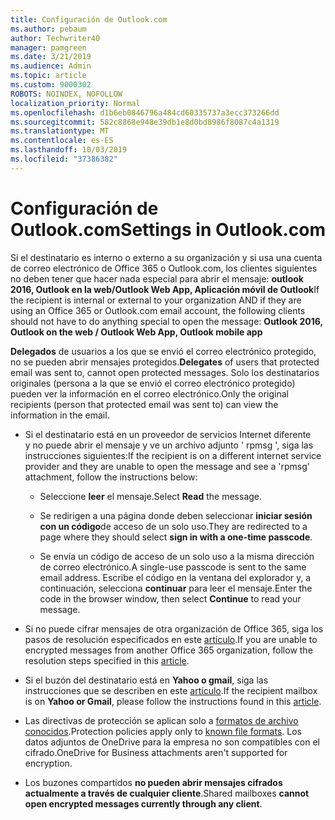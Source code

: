```yaml
---
title: Configuración de Outlook.com
ms.author: pebaum
author: Techwriter40
manager: pamgreen
ms.date: 3/21/2019
ms.audience: Admin
ms.topic: article
ms.custom: 9000302
ROBOTS: NOINDEX, NOFOLLOW
localization_priority: Normal
ms.openlocfilehash: d1b6eb0846796a484cd60335737a3ecc373266dd
ms.sourcegitcommit: 582c8868e948e39db1e8d0bd8986f8087c4a1319
ms.translationtype: MT
ms.contentlocale: es-ES
ms.lasthandoff: 10/03/2019
ms.locfileid: "37386382"
---
```

# <a name="settings-in-outlookcom"></a><span data-ttu-id="2ce4d-102">Configuración de Outlook.com</span><span class="sxs-lookup"><span data-stu-id="2ce4d-102">Settings in Outlook.com</span></span>

<span data-ttu-id="2ce4d-103">Si el destinatario es interno o externo a su organización y si usa una cuenta de correo electrónico de Office 365 o Outlook.com, los clientes siguientes no deben tener que hacer nada especial para abrir el mensaje: **outlook 2016, Outlook en la web/Outlook Web App, Aplicación móvil de Outlook**</span><span class="sxs-lookup"><span data-stu-id="2ce4d-103">If the recipient is internal or external to your organization AND if they are using an Office 365 or Outlook.com email account, the following clients should not have to do anything special to open the message: **Outlook 2016, Outlook on the web / Outlook Web App, Outlook mobile app**</span></span>

<span data-ttu-id="2ce4d-104">**Delegados** de usuarios a los que se envió el correo electrónico protegido, no se pueden abrir mensajes protegidos.</span><span class="sxs-lookup"><span data-stu-id="2ce4d-104">**Delegates** of users that protected email was sent to, cannot open protected messages.</span></span> <span data-ttu-id="2ce4d-105">Solo los destinatarios originales (persona a la que se envió el correo electrónico protegido) pueden ver la información en el correo electrónico.</span><span class="sxs-lookup"><span data-stu-id="2ce4d-105">Only the original recipients (person that protected email was sent to) can view the information in the email.</span></span>

- <span data-ttu-id="2ce4d-106">Si el destinatario está en un proveedor de servicios Internet diferente y&nbsp;no puede abrir el mensaje y ve un archivo adjunto ' rpmsg ', siga las instrucciones siguientes:</span><span class="sxs-lookup"><span data-stu-id="2ce4d-106">If the recipient is on a different internet service provider and they are&nbsp;unable to open the message and see a 'rpmsg' attachment, follow the instructions below:</span></span>
    
    - <span data-ttu-id="2ce4d-107">Seleccione **leer** el mensaje.</span><span class="sxs-lookup"><span data-stu-id="2ce4d-107">Select **Read** the message.</span></span>
    
    - <span data-ttu-id="2ce4d-108">Se redirigen a una página donde deben seleccionar **iniciar sesión con un código**de acceso de un solo uso.</span><span class="sxs-lookup"><span data-stu-id="2ce4d-108">They are redirected to a page where they should select **sign in with a one-time passcode**.</span></span>
    
    - <span data-ttu-id="2ce4d-109">Se envía un código de acceso de un solo uso a la misma dirección de correo electrónico.</span><span class="sxs-lookup"><span data-stu-id="2ce4d-109">A single-use passcode is sent to the same email address.</span></span> <span data-ttu-id="2ce4d-110">Escribe el código en la ventana del explorador y, a continuación, selecciona **continuar** para leer el mensaje.</span><span class="sxs-lookup"><span data-stu-id="2ce4d-110">Enter the code in the browser window, then select **Continue** to read your message.</span></span>

- <span data-ttu-id="2ce4d-111">Si no puede cifrar mensajes de otra organización de Office 365, siga los pasos de resolución especificados en este [artículo](https://support.office.com/article/known-issues-opening-irm-protected-emails-sent-from-users-in-other-office-365-organizations-0dec0593-a05d-4aa2-8445-9311ebab3164).</span><span class="sxs-lookup"><span data-stu-id="2ce4d-111">If you are unable to encrypted messages from another Office 365 organization, follow the resolution steps specified in this [article](https://support.office.com/article/known-issues-opening-irm-protected-emails-sent-from-users-in-other-office-365-organizations-0dec0593-a05d-4aa2-8445-9311ebab3164).</span></span>

- <span data-ttu-id="2ce4d-112">Si el buzón del destinatario está en **Yahoo o gmail**, siga las instrucciones</span> que se describen en este [artículo](https://support.office.com/article/how-do-i-open-a-protected-message-1157a286-8ecc-4b1e-ac43-2a608fbf3098).</span><span class="sxs-lookup"><span data-stu-id="2ce4d-112">If the recipient mailbox is on **Yahoo or Gmail**, please follow the instructions</span> found in this [article](https://support.office.com/article/how-do-i-open-a-protected-message-1157a286-8ecc-4b1e-ac43-2a608fbf3098).</span></span>

- <span data-ttu-id="2ce4d-113">Las directivas de protección se aplican solo a [formatos de archivo conocidos](https://docs.microsoft.com/azure/information-protection/rms-client/client-admin-guide-file-types).</span><span class="sxs-lookup"><span data-stu-id="2ce4d-113">Protection policies apply only to [known file formats](https://docs.microsoft.com/azure/information-protection/rms-client/client-admin-guide-file-types).</span></span> <span data-ttu-id="2ce4d-114">Los datos adjuntos de OneDrive para la empresa no son compatibles con el cifrado.</span><span class="sxs-lookup"><span data-stu-id="2ce4d-114">OneDrive for Business attachments aren't supported for encryption.</span></span>

- <span data-ttu-id="2ce4d-115">Los buzones compartidos **no pueden abrir mensajes cifrados actualmente a través de cualquier cliente**.</span><span class="sxs-lookup"><span data-stu-id="2ce4d-115">Shared mailboxes **cannot open encrypted messages currently through any client**.</span></span> 
